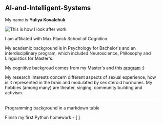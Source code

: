 ## AI-and-Intelligent-Systems

My name is **Yuliya Kovalchuk**

![This is how I look after work](/imgur.com/a/J9gGhV1)

I am affiliated with Max Planck School of Cognition

My academic background is in Psychology for Bachelor's and an interdisciplinary program, which included Neuroscience, Philosophy and Linguistics for Master's. 

My cognitive backgroud comes from my Master's and this [program](https://cognition.maxplanckschools.org/en) :) 

My research interests concern different aspects of sexual experience, how is it represented in the brain and modulated by sex steroid hormones. My hobbies (among many) are theater, singing, community building and activism. 
<hr style="height:5px;background-color:white">

Programming background in a markdown table

Finish my first Python homework - [ ]

